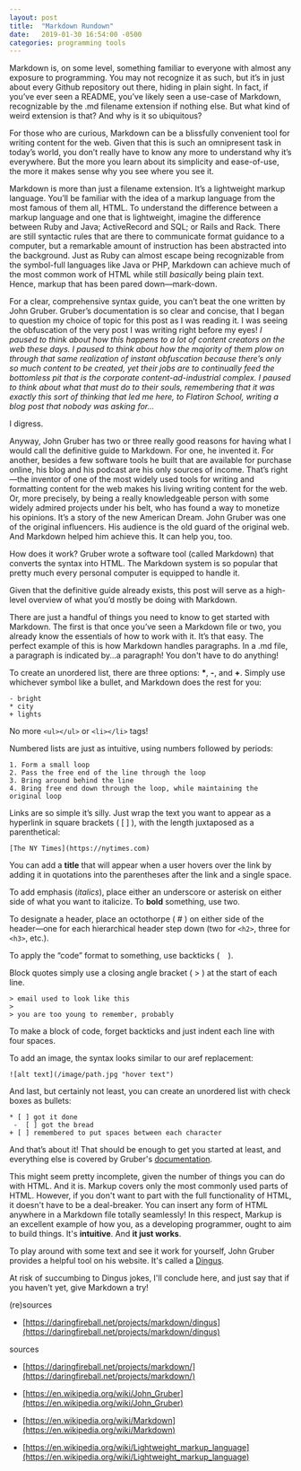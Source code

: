 ```yaml
---
layout: post
title:  "Markdown Rundown"
date:   2019-01-30 16:54:00 -0500
categories: programming tools
---
```


Markdown is, on some level, something familiar to everyone with almost any exposure to programming. You may not recognize it as such, but it’s in just about every Github repository out there, hiding in plain sight. In fact, if you’ve ever seen a README, you’ve likely seen a use-case of Markdown, recognizable by the .md filename extension if nothing else. But what kind of weird extension is that? And why is it so ubiquitous?

For those who are curious, Markdown can be a blissfully convenient tool for writing content for the web. Given that this is such an omnipresent task in today’s world, you don’t really have to know any more to understand why it’s everywhere. But the more you learn about its simplicity and ease-of-use, the more it makes sense why you see where you see it.

Markdown is more than just a filename extension. It’s a lightweight markup language. You’ll be familiar with the idea of a markup language from the most famous of them all, HTML. To understand the difference between a markup language and one that is lightweight, imagine the difference between Ruby and Java; ActiveRecord and SQL; or Rails and Rack. There are still syntactic rules that are there to communicate format guidance to a computer, but a remarkable amount of instruction has been abstracted into the background. Just as Ruby can almost escape being recognizable from the symbol-full languages like Java or PHP, Markdown can achieve much of the most common work of HTML while still _basically_ being plain text. Hence, markup that has been pared down—mark-down.

For a clear, comprehensive syntax guide, you can’t beat the one written by John Gruber. Gruber’s documentation is so clear and concise, that I began to question my choice of topic for this post as I was reading it. I was seeing the obfuscation of the very post I was writing right before my eyes! _I paused to think about how this happens to a lot of content creators on the web these days. I paused to think about how the majority of them plow on through that same realization of instant obfuscation because there’s only so much content to be created, yet their jobs are to continually feed the bottomless pit that is the corporate content-ad-industrial complex. I paused to think about what that must do to their souls, remembering that it was exactly this sort of thinking that led me here, to Flatiron School, writing a blog post that nobody was asking for…_

I digress.

Anyway, John Gruber has two or three really good reasons for having what I would call the definitive guide to Markdown. For one, he invented it. For another, besides a few software tools he built that are available for purchase online, his blog and his podcast are his only sources of income. That’s right—the inventor of one of the most widely used tools for writing and formatting content for the web makes his living writing content for the web. Or, more precisely, by being a really knowledgeable person with some widely admired projects under his belt, who has found a way to monetize his opinions. It’s a story of the new American Dream. John Gruber was one of the original influencers. His audience is the old guard of the original web. And Markdown helped him achieve this. It can help you, too.

How does it work? Gruber wrote a software tool (called Markdown) that converts the syntax into HTML. The Markdown system is so popular that pretty much every personal computer is equipped to handle it.

Given that the definitive guide already exists, this post will serve as a high-level overview of what you’d mostly be doing with Markdown.

There are just a handful of things you need to know to get started with Markdown. The first is that once you’ve seen a Markdown file or two, you already know the essentials of how to work with it. It’s that easy. The perfect example of this is how Markdown handles paragraphs. In a .md file, a paragraph is indicated by...a paragraph! You don't have to do anything!

To create an unordered list, there are three options: **\***, **-**, and **+**. Simply use whichever symbol like a bullet, and Markdown does the rest for you:

    - bright
    * city
    + lights

No more `<ul></ul>` or `<li></li>` tags!

Numbered lists are just as intuitive, using numbers followed by periods:

    1. Form a small loop
    2. Pass the free end of the line through the loop
    3. Bring around behind the line
    4. Bring free end down through the loop, while maintaining the original loop

Links are so simple it’s silly. Just wrap the text you want to appear as a hyperlink in square brackets ( [ ] ), with the length juxtaposed as a parenthetical:

    [The NY Times](https://nytimes.com)

You can add a **title** that will appear when a user hovers over the link by adding it in quotations into the parentheses after the link and a single space.

To add emphasis (_italics_), place either an underscore or asterisk on either side of what you want to italicize. To **bold** something, use two.

To designate a header, place an octothorpe ( # ) on either side of the header—one for each hierarchical header step down (two for `<h2>`, three for `<h3>`, etc.).

To apply the “code” format to something, use backticks ( ` ` ).

Block quotes simply use a closing angle bracket ( > ) at the start of each line.

    > email used to look like this
    >
    > you are too young to remember, probably

To make a block of code, forget backticks and just indent each line with four spaces.

To add an image, the syntax looks similar to our aref replacement:

    ![alt text](/image/path.jpg "hover text")

And last, but certainly not least, you can create an unordered list with check boxes as bullets:

    * [ ] got it done
     -  [ ] got the bread
    + [ ] remembered to put spaces between each character

And that’s about it! That should be enough to get you started at least, and everything else is covered by Gruber's [documentation](https://daringfireball.net/projects/markdown/syntax).

This might seem pretty incomplete, given the number of things you can do with HTML. And it is. Markup covers only the most commonly used parts of HTML. However, if you don't want to part with the full functionality of HTML, it doesn't have to be a deal-breaker. You can insert any form of HTML anywhere in a Markdown file totally seamlessly! In this respect, Markup is an excellent example of how you, as a developing programmer, ought to aim to build things. It's **intuitive**. And **it just works**.

To play around with some text and see it work for yourself, John Gruber provides a helpful tool on his website. It's called a [Dingus](https://daringfireball.net/projects/markdown/dingus).

At risk of succumbing to Dingus jokes, I'll conclude here, and just say that if you haven't yet, give Markdown a try!


(re)sources

* [https://daringfireball.net/projects/markdown/dingus](https://daringfireball.net/projects/markdown/dingus)

sources

* [https://daringfireball.net/projects/markdown/](https://daringfireball.net/projects/markdown/)

* [https://en.wikipedia.org/wiki/John_Gruber](https://en.wikipedia.org/wiki/John_Gruber)

* [https://en.wikipedia.org/wiki/Markdown](https://en.wikipedia.org/wiki/Markdown)

* [https://en.wikipedia.org/wiki/Lightweight_markup_language](https://en.wikipedia.org/wiki/Lightweight_markup_language)
